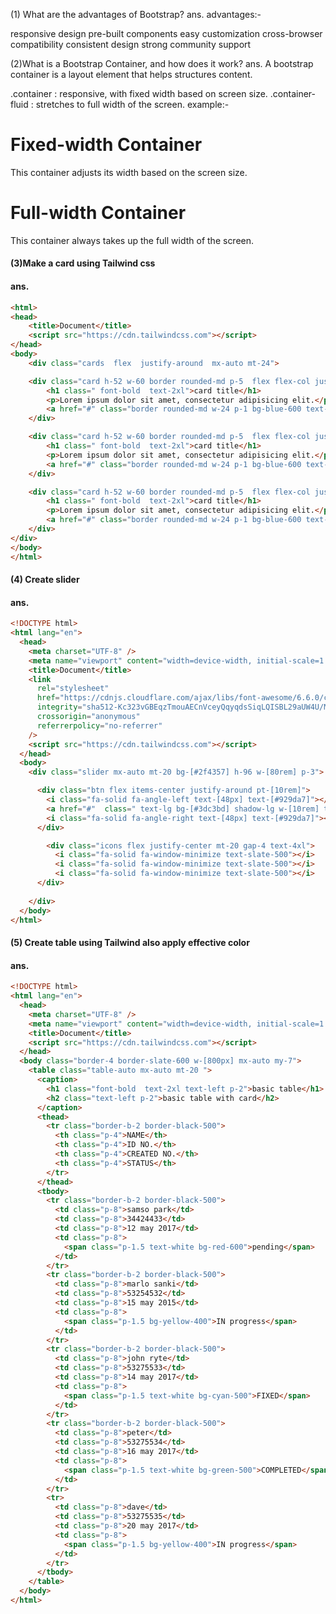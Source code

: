 (1) What are the advantages of Bootstrap?
ans.
advantages:-

responsive design
pre-built components
easy customization
cross-browser compatibility
consistent design
strong community support

(2)What is a Bootstrap Container, and how does it work?
ans.
A bootstrap container is a layout element that helps structures content.

.container : responsive, with fixed width based on screen size.
.container-fluid : stretches to full width of the screen.
example:-

<html>
<head>
  <link href="https://stackpath.bootstrapcdn.com/bootstrap/4.5.2/css/bootstrap.min.css" rel="stylesheet">
<title>Bootstrap Container Example</title>
</head>
<body>

  <!-- Fixed-width container -->
  <div class="container">
    <h1>Fixed-width Container</h1>
    <p>This container adjusts its width based on the screen size.</p>
  </div>

  <!-- Full-width container -->
  <div class="container-fluid">
    <h1>Full-width Container</h1>
    <p>This container always takes up the full width of the screen.</p>
  </div>

</body>
</html>


#### (3)Make a card using Tailwind css 
#### ans.
```html
<html>
<head>
    <title>Document</title> 
    <script src="https://cdn.tailwindcss.com"></script>
</head>
<body>
    <div class="cards  flex  justify-around  mx-auto mt-24">

    <div class="card h-52 w-60 border rounded-md p-5  flex flex-col justify-around  items-start">
        <h1 class=" font-bold  text-2xl">card title</h1>
        <p>Lorem ipsum dolor sit amet, consectetur adipisicing elit.</p>
        <a href="#" class="border rounded-md w-24 p-1 bg-blue-600 text-white text-center">know more</a>
    </div>

    <div class="card h-52 w-60 border rounded-md p-5  flex flex-col justify-around  items-center">
        <h1 class=" font-bold  text-2xl">card title</h1>
        <p>Lorem ipsum dolor sit amet, consectetur adipisicing elit.</p>
        <a href="#" class="border rounded-md w-24 p-1 bg-blue-600 text-white text-center">know more</a>
    </div>

    <div class="card h-52 w-60 border rounded-md p-5  flex flex-col justify-around  items-end">
        <h1 class=" font-bold  text-2xl">card title</h1>
        <p>Lorem ipsum dolor sit amet, consectetur adipisicing elit.</p>
        <a href="#" class="border rounded-md w-24 p-1 bg-blue-600 text-white text-center">know more</a>
    </div>
</div>
</body>
</html>
```


#### (4) Create slider 
#### ans.
```html
<!DOCTYPE html>
<html lang="en">
  <head>
    <meta charset="UTF-8" />
    <meta name="viewport" content="width=device-width, initial-scale=1.0" />
    <title>Document</title>
    <link
      rel="stylesheet"
      href="https://cdnjs.cloudflare.com/ajax/libs/font-awesome/6.6.0/css/all.min.css"
      integrity="sha512-Kc323vGBEqzTmouAECnVceyQqyqdsSiqLQISBL29aUW4U/M7pSPA/gEUZQqv1cwx4OnYxTxve5UMg5GT6L4JJg=="
      crossorigin="anonymous"
      referrerpolicy="no-referrer"
    />
    <script src="https://cdn.tailwindcss.com"></script>
  </head>
  <body>
    <div class="slider mx-auto mt-20 bg-[#2f4357] h-96 w-[80rem] p-3">

      <div class="btn flex items-center justify-around pt-[10rem]">
        <i class="fa-solid fa-angle-left text-[48px] text-[#929da7]"></i>
        <a href="#"  class=" text-lg bg-[#3dc3bd] shadow-lg w-[10rem] text-center p-3 text-white font-semibold">slide 1</a>
        <i class="fa-solid fa-angle-right text-[48px] text-[#929da7]"></i>
      </div>

        <div class="icons flex justify-center mt-20 gap-4 text-4xl">
          <i class="fa-solid fa-window-minimize text-slate-500"></i>
          <i class="fa-solid fa-window-minimize text-slate-500"></i>
          <i class="fa-solid fa-window-minimize text-slate-500"></i>
      </div>
      
    </div>
  </body>
</html>
```


#### (5) Create table using Tailwind also apply effective color
#### ans.
```html
<!DOCTYPE html>
<html lang="en">
  <head>
    <meta charset="UTF-8" />
    <meta name="viewport" content="width=device-width, initial-scale=1.0" />
    <title>Document</title>
    <script src="https://cdn.tailwindcss.com"></script>
  </head>
  <body class="border-4 border-slate-600 w-[800px] mx-auto my-7">
    <table class="table-auto mx-auto mt-20 ">
      <caption>
        <h1 class="font-bold  text-2xl text-left p-2">basic table</h1>
        <h2 class="text-left p-2">basic table with card</h2>
      </caption>
      <thead>
        <tr class="border-b-2 border-black-500">
          <th class="p-4">NAME</th>
          <th class="p-4">ID NO.</th>
          <th class="p-4">CREATED NO.</th>
          <th class="p-4">STATUS</th>
        </tr>
      </thead>
      <tbody>
        <tr class="border-b-2 border-black-500">
          <td class="p-8">samso park</td>
          <td class="p-8">34424433</td>
          <td class="p-8">12 may 2017</td>
          <td class="p-8">
            <span class="p-1.5 text-white bg-red-600">pending</span>
          </td>
        </tr>
        <tr class="border-b-2 border-black-500">
          <td class="p-8">marlo sanki</td>
          <td class="p-8">53254532</td>
          <td class="p-8">15 may 2015</td>
          <td class="p-8">
            <span class="p-1.5 bg-yellow-400">IN progress</span>
          </td>
        </tr>
        <tr class="border-b-2 border-black-500">
          <td class="p-8">john ryte</td>
          <td class="p-8">53275533</td>
          <td class="p-8">14 may 2017</td>
          <td class="p-8">
            <span class="p-1.5 text-white bg-cyan-500">FIXED</span>
          </td>
        </tr>
        <tr class="border-b-2 border-black-500">
          <td class="p-8">peter</td>
          <td class="p-8">53275534</td>
          <td class="p-8">16 may 2017</td>
          <td class="p-8">
            <span class="p-1.5 text-white bg-green-500">COMPLETED</span>
          </td>
        </tr>
        <tr>
          <td class="p-8">dave</td>
          <td class="p-8">53275535</td>
          <td class="p-8">20 may 2017</td>
          <td class="p-8">
            <span class="p-1.5 bg-yellow-400">IN progress</span>
          </td>
        </tr>
      </tbody>
    </table>
  </body>
</html>
```

